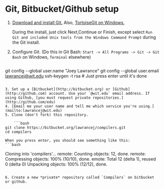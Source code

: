 # Git, Bitbucket/Github setup

1. [Download and install Git.](http://git-scm.com)
    Also, [TortoiseGit on Windows.](http://code.google.com/p/tortoisegit/)

    During the install, just click Next,Continue or Finish, except select `Run Git and included Unix tools from the Windows Command Prompt` during the Git install.
2. Configure Git. (Do this in Git Bash: `Start -> All Programs -> Git -> Git Bash` on Windows, `Terminal` elsewhere)

    ```bash
git config --global user.name "Joey Lawrance"
git config --global user.email lawrancej@wit.edu
ssh-keygen -t rsa # Just press enter until it's done
```

3. Set up a [Bitbucket](http://bitbucket.org) or [Github](http://github.com) account. Use your `@wit.edu` email address. If using Github, [you must request private repositories.](http://github.com/edu)
4. [Email me your user name and tell me which service you're using.](mailto:lawrancej@wit.edu)
5. Clone (don't fork) this repository.

    ```bash
git clone https://bitbucket.org/lawrancej/compilers.git
cd compilers
```

    When you press enter, you should see something like this:
    ```bash
Cloning into 'compilers'...
remote: Counting objects: 12, done.
remote: Compressing objects: 100% (10/10), done.
emote: Total 12 (delta 1), reused 0 (delta 0)
Unpacking objects: 100% (12/12), done.
```

6. Create a new *private* repository called `Compilers` on bitbucket or github.
